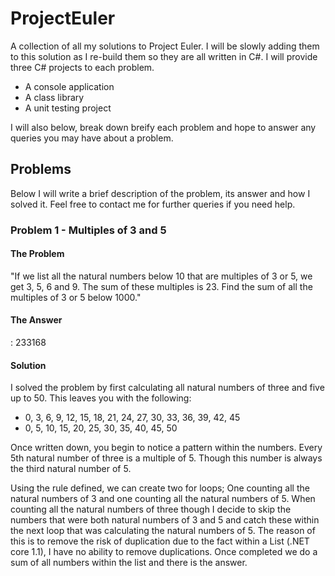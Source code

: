 # ProjectEuler
A collection of all my solutions to Project Euler. I will be slowly adding them to this solution as I re-build them so they are all written in C#. I will provide three C# projects to each problem. 

* A console application
* A class library
* A unit testing project

I will also below, break down breify each problem and hope to answer any queries you may have about a problem.

## Problems
Below I will write a brief description of the problem, its answer and how I solved it. Feel free to contact me for further queries if you need help.

### Problem 1 - Multiples of 3 and 5

#### The Problem
"If we list all the natural numbers below 10 that are multiples of 3 or 5, we get 3, 5, 6 and 9. The sum of these multiples is 23.
Find the sum of all the multiples of 3 or 5 below 1000."

#### The Answer
: 233168 

#### Solution
I solved the problem by first calculating all natural numbers of three and five up to 50. This leaves you with the following:

* 0, 3, 6, 9, 12, 15, 18, 21, 24, 27, 30, 33, 36, 39, 42, 45
* 0, 5, 10, 15, 20, 25, 30, 35, 40, 45, 50

Once written down, you begin to notice a pattern within the numbers. Every 5th natural number of three is a multiple of 5. Though this number is always the third natural number of 5.

Using the rule defined, we can create two for loops; One counting all the natural numbers of 3 and one counting all the natural numbers of 5. When counting all the natural numbers of three though I decide to skip the numbers that were both natural numbers of 3 and 5 and catch these within the next loop that was calculating the natural numbers of 5. The reason of this is to remove the risk of duplication due to the fact within a List<int> (.NET core 1.1), I have no ability to remove duplications. Once completed we do a sum of all numbers within the list and there is the answer.
